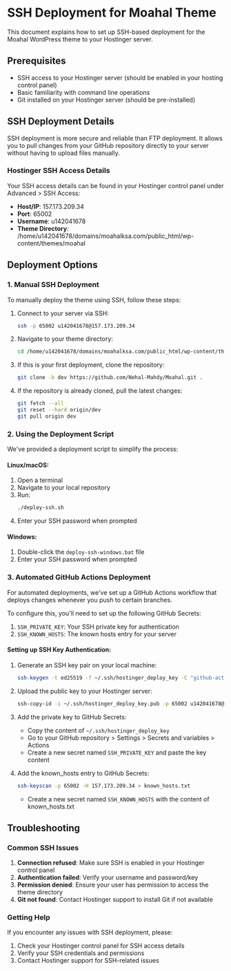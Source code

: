 # SSH Deployment for Moahal Theme

This document explains how to set up SSH-based deployment for the Moahal WordPress theme to your Hostinger server.

## Prerequisites

- SSH access to your Hostinger server (should be enabled in your hosting control panel)
- Basic familiarity with command line operations
- Git installed on your Hostinger server (should be pre-installed)

## SSH Deployment Details

SSH deployment is more secure and reliable than FTP deployment. It allows you to pull changes from your GitHub repository directly to your server without having to upload files manually.

### Hostinger SSH Access Details

Your SSH access details can be found in your Hostinger control panel under Advanced > SSH Access:

- **Host/IP**: 157.173.209.34
- **Port**: 65002
- **Username**: u142041678
- **Theme Directory**: /home/u142041678/domains/moahalksa.com/public_html/wp-content/themes/moahal

## Deployment Options

### 1. Manual SSH Deployment

To manually deploy the theme using SSH, follow these steps:

1. Connect to your server via SSH:
   ```bash
   ssh -p 65002 u142041678@157.173.209.34
   ```

2. Navigate to your theme directory:
   ```bash
   cd /home/u142041678/domains/moahalksa.com/public_html/wp-content/themes/moahal
   ```

3. If this is your first deployment, clone the repository:
   ```bash
   git clone -b dev https://github.com/Nehal-Mahdy/Moahal.git .
   ```

4. If the repository is already cloned, pull the latest changes:
   ```bash
   git fetch --all
   git reset --hard origin/dev
   git pull origin dev
   ```

### 2. Using the Deployment Script

We've provided a deployment script to simplify the process:

#### Linux/macOS:
1. Open a terminal
2. Navigate to your local repository
3. Run:
   ```bash
   ./deploy-ssh.sh
   ```
4. Enter your SSH password when prompted

#### Windows:
1. Double-click the `deploy-ssh-windows.bat` file
2. Enter your SSH password when prompted

### 3. Automated GitHub Actions Deployment

For automated deployments, we've set up a GitHub Actions workflow that deploys changes whenever you push to certain branches.

To configure this, you'll need to set up the following GitHub Secrets:

1. `SSH_PRIVATE_KEY`: Your SSH private key for authentication
2. `SSH_KNOWN_HOSTS`: The known hosts entry for your server

#### Setting up SSH Key Authentication:

1. Generate an SSH key pair on your local machine:
   ```bash
   ssh-keygen -t ed25519 -f ~/.ssh/hostinger_deploy_key -C "github-actions-deploy"
   ```

2. Upload the public key to your Hostinger server:
   ```bash
   ssh-copy-id -i ~/.ssh/hostinger_deploy_key.pub -p 65002 u142041678@157.173.209.34
   ```

3. Add the private key to GitHub Secrets:
   - Copy the content of `~/.ssh/hostinger_deploy_key`
   - Go to your GitHub repository > Settings > Secrets and variables > Actions
   - Create a new secret named `SSH_PRIVATE_KEY` and paste the key content

4. Add the known_hosts entry to GitHub Secrets:
   ```bash
   ssh-keyscan -p 65002 -H 157.173.209.34 > known_hosts.txt
   ```
   - Create a new secret named `SSH_KNOWN_HOSTS` with the content of known_hosts.txt

## Troubleshooting

### Common SSH Issues

1. **Connection refused**: Make sure SSH is enabled in your Hostinger control panel
2. **Authentication failed**: Verify your username and password/key
3. **Permission denied**: Ensure your user has permission to access the theme directory
4. **Git not found**: Contact Hostinger support to install Git if not available

### Getting Help

If you encounter any issues with SSH deployment, please:

1. Check your Hostinger control panel for SSH access details
2. Verify your SSH credentials and permissions
3. Contact Hostinger support for SSH-related issues
